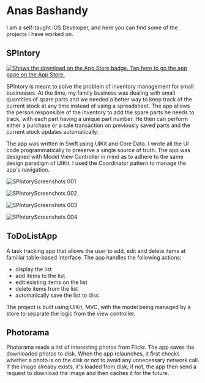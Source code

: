 # Anas Bashandy
I am a self-taught iOS Developer, and here you can find some of the projects I have worked on.

## SPIntory

<a href="https://apps.apple.com/eg/app/spintory/id1543602143">
<picture>
  <source
          media="(prefers-color-scheme:light)"
          srcset="https://github.com/bashmoanas/portfolio/assets/34455425/d1f3db05-d905-4e36-804a-f7ea3e8b2452">
  <source
          media="(prefers-color-scheme:dark)"
          srcset="[https://github.com/bashmoanas/portfolio/assets/34455425/d1f3db05-d905-4e36-804a-f7ea3e8b2452](https://github.com/bashmoanas/portfolio/assets/34455425/9399122d-1d72-4848-ac7c-cac3dba6f750)">
  <img alt="Shows the download on the App Store badge. Tap here to go the app page on the App Store." src="https://github.com/bashmoanas/portfolio/assets/34455425/9399122d-1d72-4848-ac7c-cac3dba6f750">
</picture>
</a>

SPIntory is meant to solve the problem of inventory management for small businesses. At the time, my family business was dealing with small quantities of spare parts and we needed a better way to keep track of the current stock at any time instead of using a spreadsheet. The app allows the person responsible of the inventory to add the spare parts he needs to track, with each part having a unique part number. He then can perform either a purchase or a sale transaction on previously saved parts and the current stock updates automatically.

The app was written in Swift using UIKit and Core Data. I wrote all the UI code programmatically to preserve a single source of truth. The app was designed with Model View Controller in mind as to adhere to the same design paradigm of UIKit. I used the Coordinator pattern to manage the app's navigation.

![SPIntoryScreenshots 001](https://github.com/bashmoanas/portfolio/assets/34455425/bb07de2e-d600-4aa7-a42b-01b93e9df33b)



![SPIntoryScreenshots 002](https://github.com/bashmoanas/portfolio/assets/34455425/6f747078-8ebe-40e5-8703-b9d9e125d1e9)



![SPIntoryScreenshots 003](https://github.com/bashmoanas/portfolio/assets/34455425/c1a18cd6-c358-4199-b01b-6107c88c3dc9)



![SPIntoryScreenshots 004](https://github.com/bashmoanas/portfolio/assets/34455425/7ce20eae-cc01-4bb0-b924-8fa9e439d8e8)




## ToDoListApp

A task tracking app that allows the user to add, edit and delete items at familiar table-based interface. The app handles the following actions:
- display the list
- add items to the list
- edit existing items on the list
- delete items from the list
- automatically save the list to disc

The project is built using UIKit, MVC, with the model being managed by a store to separate the logic from the view controller. 

## Photorama

Photorama reads a list of interesting photos from Flickr. The app saves the downloaded photos to disk. When the app relaunches, it first checks whether a photo is on the disk or not to avoid any unnecessary network call. If the image already exists, it's loaded from disk; if not, the app then send a request to download the image and then caches it for the future.
